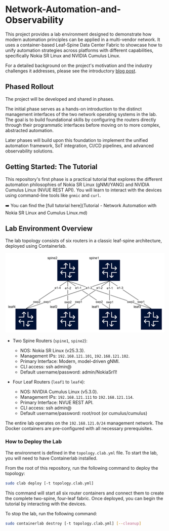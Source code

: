# Network-Automation-and-Observability

This project provides a lab environment designed to demonstrate how modern automation principles can be applied in a multi-vendor network. It uses a container-based Leaf-Spine Data Center Fabric to showcase how to unify automation strategies across platforms with different capabilities, specifically Nokia SR Linux and NVIDIA Cumulus Linux.

For a detailed background on the project's motivation and the industry challenges it addresses, please see the introductory [blog post](http://adhocnode.com).

## Phased Rollout

The project will be developed and shared in phases.

The initial phase serves as a hands-on introduction to the distinct management interfaces of the two network operating systems in the lab. The goal is to build foundational skills by configuring the routers directly through their programmatic interfaces before moving on to more complex, abstracted automation.

Later phases will build upon this foundation to implement the unified automation framework, SoT integration, CI/CD pipelines, and advanced observability solutions.

## Getting Started: The Tutorial

This repository's first phase is a practical tutorial that explores the different automation philosophies of Nokia SR Linux (gNMI/YANG) and NVIDIA Cumulus Linux (NVUE REST API). You will learn to interact with the devices using command-line tools like `gnmic` and `curl`.

➡️ You can find the [full tutorial here](Tutorial - Network Automation with Nokia SR Linux and Cumulus Linux.md)

## Lab Environment Overview

The lab topology consists of six routers in a classic leaf-spine architecture, deployed using Containerlab.

<img src="topology.png" width="640">


- Two Spine Routers (`spine1`, `spine2`):
  - NOS: Nokia SR Linux (v25.3.3).
  - Management IPs: `192.168.121.101`, `192.168.121.102`.
  - Primary Interface: Modern, model-driven gNMI.
  - CLI access: ssh admin@<mgmt IP or host name>
  - Default username/password: admin/NokiaSrl1! 

- Four Leaf Routers (`leaf1` to `leaf4`):
  - NOS: NVIDIA Cumulus Linux (v5.3.0).
  - Management IPs: `192.168.121.111` to `192.168.121.114`.
  - Primary Interface: NVUE REST API.
  - CLI access: ssh admin@<mgmt IP or host bame>
  - Default username/password: root/root (or cumulus/cumulus)

The entire lab operates on the `192.168.121.0/24` management network. The Docker containers are pre-configured with all necessary prerequisites.

### How to Deploy the Lab

The environment is defined in the `topology.clab.yml` file. To start the lab, you will need to have Containerlab installed.

From the root of this repository, run the following command to deploy the topology:

```bash
sudo clab deploy [-t topology.clab.yml]
```

This command will start all six router containers and connect them to create the complete two-spine, four-leaf fabric. Once deployed, you can begin the tutorial by interacting with the devices.

To stop the lab, run the following command:


```bash
sudo containerlab destroy [-t topology.clab.yml] [--cleanup]
```
